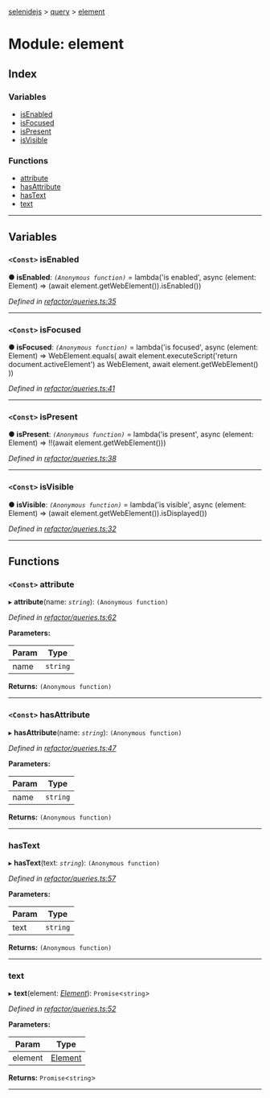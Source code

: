 [selenidejs](../README.md) > [query](../modules/query.md) > [element](../modules/query.element.md)

# Module: element

## Index

### Variables

* [isEnabled](query.element.md#isenabled)
* [isFocused](query.element.md#isfocused)
* [isPresent](query.element.md#ispresent)
* [isVisible](query.element.md#isvisible)

### Functions

* [attribute](query.element.md#attribute)
* [hasAttribute](query.element.md#hasattribute)
* [hasText](query.element.md#hastext)
* [text](query.element.md#text)

---

## Variables

<a id="isenabled"></a>

### `<Const>` isEnabled

**● isEnabled**: *`(Anonymous function)`* =  lambda('is enabled', async (element: Element) =>
            (await element.getWebElement()).isEnabled())

*Defined in [refactor/queries.ts:35](https://github.com/KnowledgeExpert/selenidejs/blob/master/lib/refactor/queries.ts#L35)*

___
<a id="isfocused"></a>

### `<Const>` isFocused

**● isFocused**: *`(Anonymous function)`* =  lambda('is focused', async (element: Element) =>
            WebElement.equals(
                await element.executeScript('return document.activeElement') as WebElement,
                await element.getWebElement()
            ))

*Defined in [refactor/queries.ts:41](https://github.com/KnowledgeExpert/selenidejs/blob/master/lib/refactor/queries.ts#L41)*

___
<a id="ispresent"></a>

### `<Const>` isPresent

**● isPresent**: *`(Anonymous function)`* =  lambda('is present', async (element: Element) =>
            !!(await element.getWebElement()))

*Defined in [refactor/queries.ts:38](https://github.com/KnowledgeExpert/selenidejs/blob/master/lib/refactor/queries.ts#L38)*

___
<a id="isvisible"></a>

### `<Const>` isVisible

**● isVisible**: *`(Anonymous function)`* =  lambda('is visible', async (element: Element) =>
            (await element.getWebElement()).isDisplayed())

*Defined in [refactor/queries.ts:32](https://github.com/KnowledgeExpert/selenidejs/blob/master/lib/refactor/queries.ts#L32)*

___

## Functions

<a id="attribute"></a>

### `<Const>` attribute

▸ **attribute**(name: *`string`*): `(Anonymous function)`

*Defined in [refactor/queries.ts:62](https://github.com/KnowledgeExpert/selenidejs/blob/master/lib/refactor/queries.ts#L62)*

**Parameters:**

| Param | Type |
| ------ | ------ |
| name | `string` |

**Returns:** `(Anonymous function)`

___
<a id="hasattribute"></a>

### `<Const>` hasAttribute

▸ **hasAttribute**(name: *`string`*): `(Anonymous function)`

*Defined in [refactor/queries.ts:47](https://github.com/KnowledgeExpert/selenidejs/blob/master/lib/refactor/queries.ts#L47)*

**Parameters:**

| Param | Type |
| ------ | ------ |
| name | `string` |

**Returns:** `(Anonymous function)`

___
<a id="hastext"></a>

###  hasText

▸ **hasText**(text: *`string`*): `(Anonymous function)`

*Defined in [refactor/queries.ts:57](https://github.com/KnowledgeExpert/selenidejs/blob/master/lib/refactor/queries.ts#L57)*

**Parameters:**

| Param | Type |
| ------ | ------ |
| text | `string` |

**Returns:** `(Anonymous function)`

___
<a id="text"></a>

###  text

▸ **text**(element: *[Element](../classes/element.md)*): `Promise`<`string`>

*Defined in [refactor/queries.ts:52](https://github.com/KnowledgeExpert/selenidejs/blob/master/lib/refactor/queries.ts#L52)*

**Parameters:**

| Param | Type |
| ------ | ------ |
| element | [Element](../classes/element.md) |

**Returns:** `Promise`<`string`>

___


